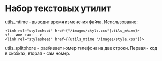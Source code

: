 # Набор текстовых утилит

utils_mtime - выводит время изменения файла. Использование:

	<link rel="stylesheet" href={"/images/style.css"|utils_mtime}>
	<!-- или так: -->
	<link rel="stylesheet" href={{utils_mtime "/images/style.css"}}>

utils_splitphone - разбивает номер телефона на две строки. Первая - код в скобках, вторая - сам номер.